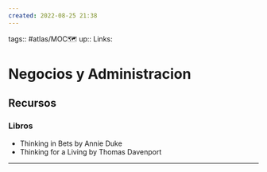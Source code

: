 ```yaml
---
created: 2022-08-25 21:38
---
```

tags:: #atlas/MOC🗺 
up::
Links: 
# Negocios y Administracion
## Recursos
### Libros
- Thinking in Bets by Annie Duke
- Thinking for a Living by Thomas Davenport
___
